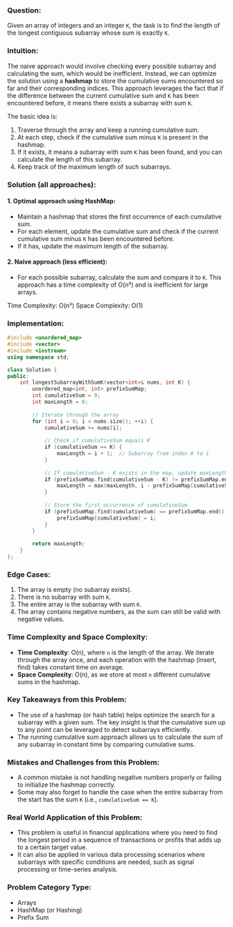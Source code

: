 
### **Question**:

Given an array of integers and an integer `K`, the task is to find the length of the longest contiguous subarray whose sum is exactly `K`.

### **Intuition**:

The naive approach would involve checking every possible subarray and calculating the sum, which would be inefficient. Instead, we can optimize the solution using a **hashmap** to store the cumulative sums encountered so far and their corresponding indices. This approach leverages the fact that if the difference between the current cumulative sum and `K` has been encountered before, it means there exists a subarray with sum `K`.

The basic idea is:

1. Traverse through the array and keep a running cumulative sum.
2. At each step, check if the cumulative sum minus `K` is present in the hashmap.
3. If it exists, it means a subarray with sum `K` has been found, and you can calculate the length of this subarray.
4. Keep track of the maximum length of such subarrays.

### **Solution (all approaches)**:

#### 1. **Optimal approach using HashMap**:

- Maintain a hashmap that stores the first occurrence of each cumulative sum.
- For each element, update the cumulative sum and check if the current cumulative sum minus `K` has been encountered before.
- If it has, update the maximum length of the subarray.

#### 2. **Naive approach** (less efficient):

- For each possible subarray, calculate the sum and compare it to `K`. This approach has a time complexity of O(n²) and is inefficient for large arrays.

Time Complexity: O(n²) Space Complexity: O(1)

### **Implementation**:

```cpp
#include <unordered_map>
#include <vector>
#include <iostream>
using namespace std;

class Solution {
public:
    int longestSubarrayWithSumK(vector<int>& nums, int K) {
        unordered_map<int, int> prefixSumMap;
        int cumulativeSum = 0;
        int maxLength = 0;
        
        // Iterate through the array
        for (int i = 0; i < nums.size(); ++i) {
            cumulativeSum += nums[i];
            
            // Check if cumulativeSum equals K
            if (cumulativeSum == K) {
                maxLength = i + 1;  // Subarray from index 0 to i
            }
            
            // If cumulativeSum - K exists in the map, update maxLength
            if (prefixSumMap.find(cumulativeSum - K) != prefixSumMap.end()) {
                maxLength = max(maxLength, i - prefixSumMap[cumulativeSum - K]);
            }
            
            // Store the first occurrence of cumulativeSum
            if (prefixSumMap.find(cumulativeSum) == prefixSumMap.end()) {
                prefixSumMap[cumulativeSum] = i;
            }
        }
        
        return maxLength;
    }
};
```

### **Edge Cases**:

1. The array is empty (no subarray exists).
2. There is no subarray with sum `K`.
3. The entire array is the subarray with sum `K`.
4. The array contains negative numbers, as the sum can still be valid with negative values.

### **Time Complexity and Space Complexity**:

- **Time Complexity**: O(n), where `n` is the length of the array. We iterate through the array once, and each operation with the hashmap (insert, find) takes constant time on average.
- **Space Complexity**: O(n), as we store at most `n` different cumulative sums in the hashmap.

### **Key Takeaways from this Problem**:

- The use of a hashmap (or hash table) helps optimize the search for a subarray with a given sum. The key insight is that the cumulative sum up to any point can be leveraged to detect subarrays efficiently.
- The running cumulative sum approach allows us to calculate the sum of any subarray in constant time by comparing cumulative sums.

### **Mistakes and Challenges from this Problem**:

- A common mistake is not handling negative numbers properly or failing to initialize the hashmap correctly.
- Some may also forget to handle the case when the entire subarray from the start has the sum `K` (i.e., `cumulativeSum == K`).

### **Real World Application of this Problem**:

- This problem is useful in financial applications where you need to find the longest period in a sequence of transactions or profits that adds up to a certain target value.
- It can also be applied in various data processing scenarios where subarrays with specific conditions are needed, such as signal processing or time-series analysis.

### **Problem Category Type**:

- Arrays
- HashMap (or Hashing)
- Prefix Sum
